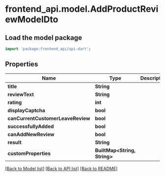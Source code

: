 # frontend_api.model.AddProductReviewModelDto

## Load the model package
```dart
import 'package:frontend_api/api.dart';
```

## Properties
Name | Type | Description | Notes
------------ | ------------- | ------------- | -------------
**title** | **String** |  | [optional] 
**reviewText** | **String** |  | [optional] 
**rating** | **int** |  | [optional] 
**displayCaptcha** | **bool** |  | [optional] 
**canCurrentCustomerLeaveReview** | **bool** |  | [optional] 
**successfullyAdded** | **bool** |  | [optional] 
**canAddNewReview** | **bool** |  | [optional] 
**result** | **String** |  | [optional] 
**customProperties** | **BuiltMap&lt;String, String&gt;** |  | [optional] 

[[Back to Model list]](../README.md#documentation-for-models) [[Back to API list]](../README.md#documentation-for-api-endpoints) [[Back to README]](../README.md)


